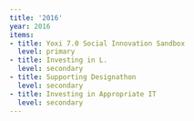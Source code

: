 ```yaml
---
title: '2016'
year: 2016
items:
- title: Yoxi 7.0 Social Innovation Sandbox
  level: primary
- title: Investing in L.
  level: secondary
- title: Supporting Designathon
  level: secondary
- title: Investing in Appropriate IT
  level: secondary
---
```


